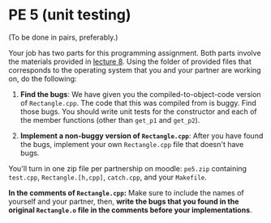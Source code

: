 PE 5 (unit testing)
==============

(To be done in pairs, preferably.)

Your job has two parts for this programming assignment. Both parts involve the materials provided in [lecture 8](../lectures/8_git_branches_unittests). Using the folder of provided files that corresponds to the operating system that you and your partner are working on, do the following:

1. __Find the bugs__: We have given you the compiled-to-object-code version of `Rectangle.cpp`. The code that this was compiled from is buggy. Find those bugs. You should write unit tests for the constructor and each of the member functions (other than `get_p1` and `get_p2`).

2. __Implement a non-buggy version of `Rectangle.cpp`__: After you have found the bugs, implement your own `Rectangle.cpp` file that doesn't have bugs.

You'll turn in one zip file per partnership on moodle: `pe5.zip` containing `test.cpp`, `Rectangle.[h,cpp]`, `catch.cpp`, and your `Makefile`.

__In the comments of `Rectangle.cpp`:__ Make sure to include the names of yourself and your partner, then, __write the bugs that you found in the original `Rectangle.o` file in the comments before your implementations__.
